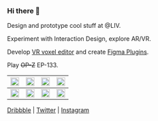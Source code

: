 ### Hi there 👋

Design and prototype cool stuff at @LIV.

Experiment with Interaction Design, explore AR/VR. 

Develop [VR voxel editor](https://twitter.com/Volorf/status/1305406161710125056) and create [Figma Plugins](https://www.figma.com/@volorf).

Play <strike>OP-Z</strike> EP-133.

| <a href="https://github.com/Volorf/xr-prototypes#keypad-with-eye-and-hand-tracking-2"><img src="https://github.com/Volorf/xr-prototypes/raw/main/Images/156_keypad_with_eye_tracking_2.gif" width="100%" /></a> | <a href="https://github.com/Volorf/xr-prototypes#palm-menu"><img src="https://github.com/Volorf/xr-prototypes/raw/main/Images/150_palm_menu.gif" width="100%" /> | <a href="https://github.com/Volorf/xr-prototypes#fingertips-menu"><img src="https://github.com/Volorf/xr-prototypes/raw/main/Images/150_fingertip_menu.gif" width="100%" /> | <a href="https://github.com/Volorf/xr-prototypes#xr-arrows"><img src="https://github.com/Volorf/xr-prototypes/raw/main/Images/174_spatial_arrows.gif" width="100%" /> |
| - | - | - | - |
| <a href="https://github.com/Volorf/xr-prototypes#spatial-bouncing-dvds"><img src="https://github.com/Volorf/xr-prototypes/raw/main/Images/161_spatial_bouncing_dvds.gif" width="100%" /> | <a href="https://github.com/Volorf/xr-prototypes#vertical-finger-menu"><img src="https://github.com/Volorf/xr-prototypes/raw/main/Images/164_finger_menu_vertical.gif" width="100%" /> | <a href="https://github.com/Volorf/xr-prototypes#depth-finger-menu"><img src="https://github.com/Volorf/xr-prototypes/raw/main/Images/173_finger_menu_depth.gif" width="100%" /> | <a href="https://github.com/Volorf/xr-prototypes#circular-finger-menu"><img src="https://github.com/Volorf/xr-prototypes/raw/main/Images/178_spatial_circular_finger_menu.gif" width="100%" /> |

[Dribbble](https://dribbble.com/Volorf) | [Twitter](https://twitter.com/Volorf) | [Instagram](https://www.instagram.com/olegdesignfrolov/)
